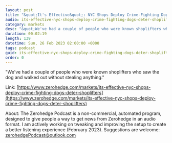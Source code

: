 ```yaml
---
layout: post
title: "&quot;It's Effective&quot;: NYC Shops Deploy Crime-Fighting Dogs To Deter Shoplifters"
audio: its-effective-nyc-shops-deploy-crime-fighting-dogs-deter-shoplifters-0
category: markets
desc: "&quot;We've had a couple of people who were known shoplifters who saw the dog and walked out without stealing anything.&quot;"
duration: 00:02:19
length: 139
datetime: Sun, 26 Feb 2023 02:00:00 +0000
tags: podcast
guid: its-effective-nyc-shops-deploy-crime-fighting-dogs-deter-shoplifters-0
order: 0
---
```

&quot;We've had a couple of people who were known shoplifters who saw the dog and walked out without stealing anything.&quot;

Link: [https://www.zerohedge.com/markets/its-effective-nyc-shops-deploy-crime-fighting-dogs-deter-shoplifters](https://www.zerohedge.com/markets/its-effective-nyc-shops-deploy-crime-fighting-dogs-deter-shoplifters)

About: The Zerohedge Podcast is a non-commercial, automated program, designed to give people a way to get news from Zerohedge in an audio format.  I am actively working on tweaking and improving the setup to create a better listening experience (February 2023).  Suggestions are welcome: [zerohedgePodcast@outlook.com](mailto:zerohedgePodcast@outlook.com)